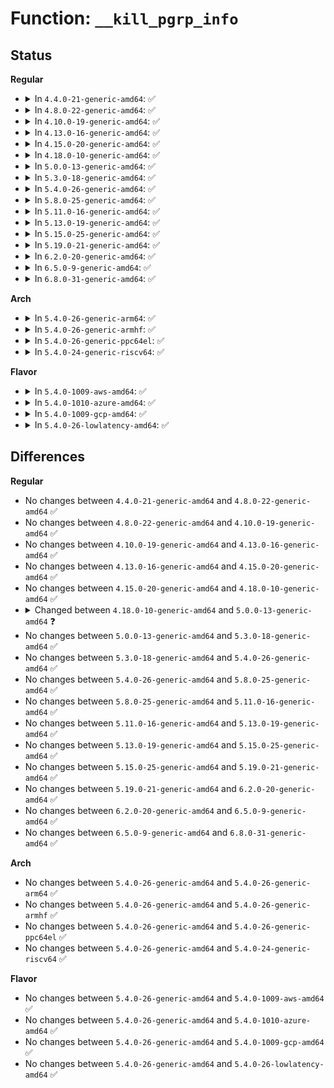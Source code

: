 # Function: <code>__kill_pgrp_info</code>

## Status
<b>Regular</b>
<ul>
<li>
<details>
<summary>In <code>4.4.0-21-generic-amd64</code>: ✅</summary>

```c
int __kill_pgrp_info(int sig, struct siginfo * info, struct pid * pgrp)
```

```json
{
  "name": "__kill_pgrp_info",
  "collision_type": "Unique Global",
  "inline_type": "No",
  "funcs": [
    {
      "addr": 18446744071579432864,
      "name": "__kill_pgrp_info",
      "external": true,
      "loc": "kernel/signal.c:1273",
      "file": "kernel/signal.c",
      "inline": "seen, unknown",
      "caller_inline": [],
      "caller_func": [
        "kernel/exit.c:kill_orphaned_pgrp",
        "kernel/exit.c:kill_orphaned_pgrp",
        "kernel/signal.c:kill_pgrp",
        "kernel/signal.c:SYSC_kill"
      ]
    }
  ],
  "symbols": [
    {
      "addr": 18446744071579432864,
      "name": "__kill_pgrp_info",
      "section": ".text",
      "bind": "STB_GLOBAL",
      "size": 127
    }
  ]
}
```
</details>
</li>
<li>
<details>
<summary>In <code>4.8.0-22-generic-amd64</code>: ✅</summary>

```c
int __kill_pgrp_info(int sig, struct siginfo * info, struct pid * pgrp)
```

```json
{
  "name": "__kill_pgrp_info",
  "collision_type": "Unique Global",
  "inline_type": "No",
  "funcs": [
    {
      "addr": 18446744071579445280,
      "name": "__kill_pgrp_info",
      "external": true,
      "loc": "kernel/signal.c:1273",
      "file": "kernel/signal.c",
      "inline": "seen, unknown",
      "caller_inline": [],
      "caller_func": [
        "kernel/exit.c:kill_orphaned_pgrp",
        "kernel/exit.c:kill_orphaned_pgrp",
        "kernel/signal.c:SYSC_kill",
        "kernel/signal.c:kill_pgrp"
      ]
    }
  ],
  "symbols": [
    {
      "addr": 18446744071579445280,
      "name": "__kill_pgrp_info",
      "section": ".text",
      "bind": "STB_GLOBAL",
      "size": 125
    }
  ]
}
```
</details>
</li>
<li>
<details>
<summary>In <code>4.10.0-19-generic-amd64</code>: ✅</summary>

```c
int __kill_pgrp_info(int sig, struct siginfo * info, struct pid * pgrp)
```

```json
{
  "name": "__kill_pgrp_info",
  "collision_type": "Unique Global",
  "inline_type": "No",
  "funcs": [
    {
      "addr": 18446744071579465648,
      "name": "__kill_pgrp_info",
      "external": true,
      "loc": "kernel/signal.c:1279",
      "file": "kernel/signal.c",
      "inline": "seen, unknown",
      "caller_inline": [],
      "caller_func": [
        "kernel/exit.c:kill_orphaned_pgrp",
        "kernel/exit.c:kill_orphaned_pgrp",
        "kernel/signal.c:SYSC_kill",
        "kernel/signal.c:kill_pgrp"
      ]
    }
  ],
  "symbols": [
    {
      "addr": 18446744071579465648,
      "name": "__kill_pgrp_info",
      "section": ".text",
      "bind": "STB_GLOBAL",
      "size": 125
    }
  ]
}
```
</details>
</li>
<li>
<details>
<summary>In <code>4.13.0-16-generic-amd64</code>: ✅</summary>

```c
int __kill_pgrp_info(int sig, struct siginfo * info, struct pid * pgrp)
```

```json
{
  "name": "__kill_pgrp_info",
  "collision_type": "Unique Global",
  "inline_type": "No",
  "funcs": [
    {
      "addr": 18446744071579454160,
      "name": "__kill_pgrp_info",
      "external": true,
      "loc": "kernel/signal.c:1297",
      "file": "kernel/signal.c",
      "inline": "seen, unknown",
      "caller_inline": [],
      "caller_func": [
        "kernel/exit.c:kill_orphaned_pgrp",
        "kernel/exit.c:kill_orphaned_pgrp",
        "kernel/signal.c:SYSC_kill",
        "kernel/signal.c:kill_pgrp"
      ]
    }
  ],
  "symbols": [
    {
      "addr": 18446744071579454160,
      "name": "__kill_pgrp_info",
      "section": ".text",
      "bind": "STB_GLOBAL",
      "size": 132
    }
  ]
}
```
</details>
</li>
<li>
<details>
<summary>In <code>4.15.0-20-generic-amd64</code>: ✅</summary>

```c
int __kill_pgrp_info(int sig, struct siginfo * info, struct pid * pgrp)
```

```json
{
  "name": "__kill_pgrp_info",
  "collision_type": "Unique Global",
  "inline_type": "No",
  "funcs": [
    {
      "addr": 18446744071579482480,
      "name": "__kill_pgrp_info",
      "external": true,
      "loc": "kernel/signal.c:1298",
      "file": "kernel/signal.c",
      "inline": "seen, unknown",
      "caller_inline": [],
      "caller_func": [
        "kernel/exit.c:kill_orphaned_pgrp",
        "kernel/exit.c:kill_orphaned_pgrp",
        "kernel/signal.c:SYSC_kill",
        "kernel/signal.c:kill_pgrp"
      ]
    }
  ],
  "symbols": [
    {
      "addr": 18446744071579482480,
      "name": "__kill_pgrp_info",
      "section": ".text",
      "bind": "STB_GLOBAL",
      "size": 132
    }
  ]
}
```
</details>
</li>
<li>
<details>
<summary>In <code>4.18.0-10-generic-amd64</code>: ✅</summary>

```c
int __kill_pgrp_info(int sig, struct siginfo * info, struct pid * pgrp)
```

```json
{
  "name": "__kill_pgrp_info",
  "collision_type": "Unique Global",
  "inline_type": "No",
  "funcs": [
    {
      "addr": 18446744071579498960,
      "name": "__kill_pgrp_info",
      "external": true,
      "loc": "kernel/signal.c:1296",
      "file": "kernel/signal.c",
      "inline": "seen, unknown",
      "caller_inline": [],
      "caller_func": [
        "kernel/exit.c:kill_orphaned_pgrp",
        "kernel/exit.c:kill_orphaned_pgrp",
        "kernel/signal.c:__do_sys_kill",
        "kernel/signal.c:kill_pgrp"
      ]
    }
  ],
  "symbols": [
    {
      "addr": 18446744071579498960,
      "name": "__kill_pgrp_info",
      "section": ".text",
      "bind": "STB_GLOBAL",
      "size": 131
    }
  ]
}
```
</details>
</li>
<li>
<details>
<summary>In <code>5.0.0-13-generic-amd64</code>: ✅</summary>

```c
int __kill_pgrp_info(int sig, struct kernel_siginfo * info, struct pid * pgrp)
```

```json
{
  "name": "__kill_pgrp_info",
  "collision_type": "Unique Global",
  "inline_type": "No",
  "funcs": [
    {
      "addr": 18446744071579532416,
      "name": "__kill_pgrp_info",
      "external": true,
      "loc": "kernel/signal.c:1380",
      "file": "kernel/signal.c",
      "inline": "seen, unknown",
      "caller_inline": [],
      "caller_func": [
        "kernel/exit.c:kill_orphaned_pgrp",
        "kernel/exit.c:kill_orphaned_pgrp",
        "kernel/signal.c:kill_pgrp",
        "kernel/signal.c:kill_something_info"
      ]
    }
  ],
  "symbols": [
    {
      "addr": 18446744071579532416,
      "name": "__kill_pgrp_info",
      "section": ".text",
      "bind": "STB_GLOBAL",
      "size": 136
    }
  ]
}
```
</details>
</li>
<li>
<details>
<summary>In <code>5.3.0-18-generic-amd64</code>: ✅</summary>

```c
int __kill_pgrp_info(int sig, struct kernel_siginfo * info, struct pid * pgrp)
```

```json
{
  "name": "__kill_pgrp_info",
  "collision_type": "Unique Global",
  "inline_type": "No",
  "funcs": [
    {
      "addr": 18446744071579555824,
      "name": "__kill_pgrp_info",
      "external": true,
      "loc": "kernel/signal.c:1418",
      "file": "kernel/signal.c",
      "inline": "seen, unknown",
      "caller_inline": [],
      "caller_func": [
        "kernel/exit.c:kill_orphaned_pgrp",
        "kernel/exit.c:kill_orphaned_pgrp",
        "kernel/signal.c:kill_pgrp",
        "kernel/signal.c:kill_something_info"
      ]
    }
  ],
  "symbols": [
    {
      "addr": 18446744071579555824,
      "name": "__kill_pgrp_info",
      "section": ".text",
      "bind": "STB_GLOBAL",
      "size": 136
    }
  ]
}
```
</details>
</li>
<li>
<details>
<summary>In <code>5.4.0-26-generic-amd64</code>: ✅</summary>

```c
int __kill_pgrp_info(int sig, struct kernel_siginfo * info, struct pid * pgrp)
```

```json
{
  "name": "__kill_pgrp_info",
  "collision_type": "Unique Global",
  "inline_type": "No",
  "funcs": [
    {
      "addr": 18446744071579581968,
      "name": "__kill_pgrp_info",
      "external": true,
      "loc": "kernel/signal.c:1423",
      "file": "kernel/signal.c",
      "inline": "seen, unknown",
      "caller_inline": [],
      "caller_func": [
        "kernel/exit.c:kill_orphaned_pgrp",
        "kernel/exit.c:kill_orphaned_pgrp",
        "kernel/signal.c:kill_pgrp",
        "kernel/signal.c:kill_something_info"
      ]
    }
  ],
  "symbols": [
    {
      "addr": 18446744071579581968,
      "name": "__kill_pgrp_info",
      "section": ".text",
      "bind": "STB_GLOBAL",
      "size": 136
    }
  ]
}
```
</details>
</li>
<li>
<details>
<summary>In <code>5.8.0-25-generic-amd64</code>: ✅</summary>

```c
int __kill_pgrp_info(int sig, struct kernel_siginfo * info, struct pid * pgrp)
```

```json
{
  "name": "__kill_pgrp_info",
  "collision_type": "Unique Global",
  "inline_type": "No",
  "funcs": [
    {
      "addr": 18446744071579619168,
      "name": "__kill_pgrp_info",
      "external": true,
      "loc": "kernel/signal.c:1423",
      "file": "kernel/signal.c",
      "inline": "seen, unknown",
      "caller_inline": [],
      "caller_func": [
        "kernel/exit.c:kill_orphaned_pgrp",
        "kernel/exit.c:kill_orphaned_pgrp",
        "kernel/signal.c:kill_pgrp",
        "kernel/signal.c:kill_something_info"
      ]
    }
  ],
  "symbols": [
    {
      "addr": 18446744071579619168,
      "name": "__kill_pgrp_info",
      "section": ".text",
      "bind": "STB_GLOBAL",
      "size": 192
    }
  ]
}
```
</details>
</li>
<li>
<details>
<summary>In <code>5.11.0-16-generic-amd64</code>: ✅</summary>

```c
int __kill_pgrp_info(int sig, struct kernel_siginfo * info, struct pid * pgrp)
```

```json
{
  "name": "__kill_pgrp_info",
  "collision_type": "Unique Global",
  "inline_type": "No",
  "funcs": [
    {
      "addr": 18446744071579599488,
      "name": "__kill_pgrp_info",
      "external": true,
      "loc": "kernel/signal.c:1424",
      "file": "kernel/signal.c",
      "inline": "seen, unknown",
      "caller_inline": [],
      "caller_func": [
        "kernel/exit.c:kill_orphaned_pgrp",
        "kernel/exit.c:kill_orphaned_pgrp",
        "kernel/signal.c:kill_pgrp",
        "kernel/signal.c:kill_something_info"
      ]
    }
  ],
  "symbols": [
    {
      "addr": 18446744071579599488,
      "name": "__kill_pgrp_info",
      "section": ".text",
      "bind": "STB_GLOBAL",
      "size": 205
    }
  ]
}
```
</details>
</li>
<li>
<details>
<summary>In <code>5.13.0-19-generic-amd64</code>: ✅</summary>

```c
int __kill_pgrp_info(int sig, struct kernel_siginfo * info, struct pid * pgrp)
```

```json
{
  "name": "__kill_pgrp_info",
  "collision_type": "Unique Global",
  "inline_type": "No",
  "funcs": [
    {
      "addr": 18446744071579604992,
      "name": "__kill_pgrp_info",
      "external": true,
      "loc": "kernel/signal.c:1426",
      "file": "kernel/signal.c",
      "inline": "seen, unknown",
      "caller_inline": [],
      "caller_func": [
        "kernel/exit.c:kill_orphaned_pgrp",
        "kernel/exit.c:kill_orphaned_pgrp",
        "kernel/signal.c:kill_pgrp",
        "kernel/signal.c:kill_something_info"
      ]
    }
  ],
  "symbols": [
    {
      "addr": 18446744071579604992,
      "name": "__kill_pgrp_info",
      "section": ".text",
      "bind": "STB_GLOBAL",
      "size": 204
    }
  ]
}
```
</details>
</li>
<li>
<details>
<summary>In <code>5.15.0-25-generic-amd64</code>: ✅</summary>

```c
int __kill_pgrp_info(int sig, struct kernel_siginfo * info, struct pid * pgrp)
```

```json
{
  "name": "__kill_pgrp_info",
  "collision_type": "Unique Global",
  "inline_type": "No",
  "funcs": [
    {
      "addr": 18446744071579680272,
      "name": "__kill_pgrp_info",
      "external": true,
      "loc": "kernel/signal.c:1452",
      "file": "kernel/signal.c",
      "inline": "seen, unknown",
      "caller_inline": [],
      "caller_func": [
        "kernel/exit.c:kill_orphaned_pgrp",
        "kernel/exit.c:kill_orphaned_pgrp",
        "kernel/signal.c:kill_pgrp",
        "kernel/signal.c:kill_something_info"
      ]
    }
  ],
  "symbols": [
    {
      "addr": 18446744071579680272,
      "name": "__kill_pgrp_info",
      "section": ".text",
      "bind": "STB_GLOBAL",
      "size": 204
    }
  ]
}
```
</details>
</li>
<li>
<details>
<summary>In <code>5.19.0-21-generic-amd64</code>: ✅</summary>

```c
int __kill_pgrp_info(int sig, struct kernel_siginfo * info, struct pid * pgrp)
```

```json
{
  "name": "__kill_pgrp_info",
  "collision_type": "Unique Global",
  "inline_type": "No",
  "funcs": [
    {
      "addr": 18446744071579774688,
      "name": "__kill_pgrp_info",
      "external": true,
      "loc": "kernel/signal.c:1453",
      "file": "kernel/signal.c",
      "inline": "seen, unknown",
      "caller_inline": [],
      "caller_func": [
        "kernel/exit.c:kill_orphaned_pgrp",
        "kernel/exit.c:kill_orphaned_pgrp",
        "kernel/signal.c:kill_pgrp",
        "kernel/signal.c:kill_something_info"
      ]
    }
  ],
  "symbols": [
    {
      "addr": 18446744071579774688,
      "name": "__kill_pgrp_info",
      "section": ".text",
      "bind": "STB_GLOBAL",
      "size": 216
    }
  ]
}
```
</details>
</li>
<li>
<details>
<summary>In <code>6.2.0-20-generic-amd64</code>: ✅</summary>

```c
int __kill_pgrp_info(int sig, struct kernel_siginfo * info, struct pid * pgrp)
```

```json
{
  "name": "__kill_pgrp_info",
  "collision_type": "Unique Global",
  "inline_type": "No",
  "funcs": [
    {
      "addr": 18446744071579907024,
      "name": "__kill_pgrp_info",
      "external": true,
      "loc": "kernel/signal.c:1454",
      "file": "kernel/signal.c",
      "inline": "seen, unknown",
      "caller_inline": [],
      "caller_func": [
        "kernel/exit.c:kill_orphaned_pgrp",
        "kernel/exit.c:kill_orphaned_pgrp",
        "kernel/signal.c:kill_pgrp",
        "kernel/signal.c:kill_something_info"
      ]
    }
  ],
  "symbols": [
    {
      "addr": 18446744071579907024,
      "name": "__kill_pgrp_info",
      "section": ".text",
      "bind": "STB_GLOBAL",
      "size": 216
    }
  ]
}
```
</details>
</li>
<li>
<details>
<summary>In <code>6.5.0-9-generic-amd64</code>: ✅</summary>

```c
int __kill_pgrp_info(int sig, struct kernel_siginfo * info, struct pid * pgrp)
```

```json
{
  "name": "__kill_pgrp_info",
  "collision_type": "Unique Global",
  "inline_type": "No",
  "funcs": [
    {
      "addr": 18446744071579956752,
      "name": "__kill_pgrp_info",
      "external": true,
      "loc": "kernel/signal.c:1460",
      "file": "kernel/signal.c",
      "inline": "seen, unknown",
      "caller_inline": [],
      "caller_func": [
        "kernel/exit.c:kill_orphaned_pgrp",
        "kernel/exit.c:kill_orphaned_pgrp",
        "kernel/signal.c:kill_pgrp",
        "kernel/signal.c:kill_something_info"
      ]
    }
  ],
  "symbols": [
    {
      "addr": 18446744071579956752,
      "name": "__kill_pgrp_info",
      "section": ".text",
      "bind": "STB_GLOBAL",
      "size": 220
    }
  ]
}
```
</details>
</li>
<li>
<details>
<summary>In <code>6.8.0-31-generic-amd64</code>: ✅</summary>

```c
int __kill_pgrp_info(int sig, struct kernel_siginfo * info, struct pid * pgrp)
```

```json
{
  "name": "__kill_pgrp_info",
  "collision_type": "Unique Global",
  "inline_type": "No",
  "funcs": [
    {
      "addr": 18446744071579996048,
      "name": "__kill_pgrp_info",
      "external": true,
      "loc": "kernel/signal.c:1461",
      "file": "kernel/signal.c",
      "inline": "seen, unknown",
      "caller_inline": [],
      "caller_func": [
        "kernel/exit.c:kill_orphaned_pgrp",
        "kernel/exit.c:kill_orphaned_pgrp",
        "kernel/signal.c:kill_pgrp",
        "kernel/signal.c:kill_something_info"
      ]
    }
  ],
  "symbols": [
    {
      "addr": 18446744071579996048,
      "name": "__kill_pgrp_info",
      "section": ".text",
      "bind": "STB_GLOBAL",
      "size": 193
    }
  ]
}
```
</details>
</li>
</ul>
<b>Arch</b>
<ul>
<li>
<details>
<summary>In <code>5.4.0-26-generic-arm64</code>: ✅</summary>

```c
int __kill_pgrp_info(int sig, struct kernel_siginfo * info, struct pid * pgrp)
```

```json
{
  "name": "__kill_pgrp_info",
  "collision_type": "Unique Global",
  "inline_type": "No",
  "funcs": [
    {
      "addr": 18446603336490745440,
      "name": "__kill_pgrp_info",
      "external": true,
      "loc": "kernel/signal.c:1423",
      "file": "kernel/signal.c",
      "inline": "seen, unknown",
      "caller_inline": [],
      "caller_func": [
        "kernel/exit.c:kill_orphaned_pgrp",
        "kernel/exit.c:kill_orphaned_pgrp",
        "kernel/signal.c:__arm64_sys_kill",
        "kernel/signal.c:kill_pgrp"
      ]
    }
  ],
  "symbols": [
    {
      "addr": 18446603336490745440,
      "name": "__kill_pgrp_info",
      "section": ".text",
      "bind": "STB_GLOBAL",
      "size": 144
    }
  ]
}
```
</details>
</li>
<li>
<details>
<summary>In <code>5.4.0-26-generic-armhf</code>: ✅</summary>

```c
int __kill_pgrp_info(int sig, struct kernel_siginfo * info, struct pid * pgrp)
```

```json
{
  "name": "__kill_pgrp_info",
  "collision_type": "Unique Global",
  "inline_type": "No",
  "funcs": [
    {
      "addr": 3224796192,
      "name": "__kill_pgrp_info",
      "external": true,
      "loc": "kernel/signal.c:1423",
      "file": "kernel/signal.c",
      "inline": "seen, unknown",
      "caller_inline": [],
      "caller_func": [
        "kernel/exit.c:kill_orphaned_pgrp",
        "kernel/exit.c:kill_orphaned_pgrp",
        "kernel/signal.c:__se_sys_kill",
        "kernel/signal.c:kill_pgrp"
      ]
    }
  ],
  "symbols": [
    {
      "addr": 3224796192,
      "name": "__kill_pgrp_info",
      "section": ".text",
      "bind": "STB_GLOBAL",
      "size": 144
    }
  ]
}
```
</details>
</li>
<li>
<details>
<summary>In <code>5.4.0-26-generic-ppc64el</code>: ✅</summary>

```c
int __kill_pgrp_info(int sig, struct kernel_siginfo * info, struct pid * pgrp)
```

```json
{
  "name": "__kill_pgrp_info",
  "collision_type": "Unique Global",
  "inline_type": "No",
  "funcs": [
    {
      "addr": 13835058055283570016,
      "name": "__kill_pgrp_info",
      "external": true,
      "loc": "kernel/signal.c:1423",
      "file": "kernel/signal.c",
      "inline": "seen, unknown",
      "caller_inline": [],
      "caller_func": [
        "kernel/exit.c:kill_orphaned_pgrp",
        "kernel/exit.c:kill_orphaned_pgrp",
        "kernel/signal.c:__se_sys_kill",
        "kernel/signal.c:kill_pgrp"
      ]
    }
  ],
  "symbols": [
    {
      "addr": 13835058055283570016,
      "name": "__kill_pgrp_info",
      "section": ".text",
      "bind": "STB_GLOBAL",
      "size": 220
    }
  ]
}
```
</details>
</li>
<li>
<details>
<summary>In <code>5.4.0-24-generic-riscv64</code>: ✅</summary>

```c
int __kill_pgrp_info(int sig, struct kernel_siginfo * info, struct pid * pgrp)
```

```json
{
  "name": "__kill_pgrp_info",
  "collision_type": "Unique Global",
  "inline_type": "No",
  "funcs": [
    {
      "addr": 18446743936271450506,
      "name": "__kill_pgrp_info",
      "external": true,
      "loc": "kernel/signal.c:1423",
      "file": "kernel/signal.c",
      "inline": "seen, unknown",
      "caller_inline": [],
      "caller_func": [
        "kernel/exit.c:kill_orphaned_pgrp",
        "kernel/exit.c:kill_orphaned_pgrp",
        "kernel/signal.c:__se_sys_kill",
        "kernel/signal.c:kill_pgrp"
      ]
    }
  ],
  "symbols": [
    {
      "addr": 18446743936271450506,
      "name": "__kill_pgrp_info",
      "section": ".text",
      "bind": "STB_GLOBAL",
      "size": 122
    }
  ]
}
```
</details>
</li>
</ul>
<b>Flavor</b>
<ul>
<li>
<details>
<summary>In <code>5.4.0-1009-aws-amd64</code>: ✅</summary>

```c
int __kill_pgrp_info(int sig, struct kernel_siginfo * info, struct pid * pgrp)
```

```json
{
  "name": "__kill_pgrp_info",
  "collision_type": "Unique Global",
  "inline_type": "No",
  "funcs": [
    {
      "addr": 18446744071579558272,
      "name": "__kill_pgrp_info",
      "external": true,
      "loc": "kernel/signal.c:1423",
      "file": "kernel/signal.c",
      "inline": "seen, unknown",
      "caller_inline": [],
      "caller_func": [
        "kernel/exit.c:kill_orphaned_pgrp",
        "kernel/exit.c:kill_orphaned_pgrp",
        "kernel/signal.c:kill_pgrp",
        "kernel/signal.c:kill_something_info"
      ]
    }
  ],
  "symbols": [
    {
      "addr": 18446744071579558272,
      "name": "__kill_pgrp_info",
      "section": ".text",
      "bind": "STB_GLOBAL",
      "size": 136
    }
  ]
}
```
</details>
</li>
<li>
<details>
<summary>In <code>5.4.0-1010-azure-amd64</code>: ✅</summary>

```c
int __kill_pgrp_info(int sig, struct kernel_siginfo * info, struct pid * pgrp)
```

```json
{
  "name": "__kill_pgrp_info",
  "collision_type": "Unique Global",
  "inline_type": "No",
  "funcs": [
    {
      "addr": 18446744071579486928,
      "name": "__kill_pgrp_info",
      "external": true,
      "loc": "kernel/signal.c:1423",
      "file": "kernel/signal.c",
      "inline": "seen, unknown",
      "caller_inline": [],
      "caller_func": [
        "kernel/exit.c:kill_orphaned_pgrp",
        "kernel/exit.c:kill_orphaned_pgrp",
        "kernel/signal.c:kill_pgrp",
        "kernel/signal.c:kill_something_info"
      ]
    }
  ],
  "symbols": [
    {
      "addr": 18446744071579486928,
      "name": "__kill_pgrp_info",
      "section": ".text",
      "bind": "STB_GLOBAL",
      "size": 136
    }
  ]
}
```
</details>
</li>
<li>
<details>
<summary>In <code>5.4.0-1009-gcp-amd64</code>: ✅</summary>

```c
int __kill_pgrp_info(int sig, struct kernel_siginfo * info, struct pid * pgrp)
```

```json
{
  "name": "__kill_pgrp_info",
  "collision_type": "Unique Global",
  "inline_type": "No",
  "funcs": [
    {
      "addr": 18446744071579555552,
      "name": "__kill_pgrp_info",
      "external": true,
      "loc": "kernel/signal.c:1423",
      "file": "kernel/signal.c",
      "inline": "seen, unknown",
      "caller_inline": [],
      "caller_func": [
        "kernel/exit.c:kill_orphaned_pgrp",
        "kernel/exit.c:kill_orphaned_pgrp",
        "kernel/signal.c:kill_pgrp",
        "kernel/signal.c:kill_something_info"
      ]
    }
  ],
  "symbols": [
    {
      "addr": 18446744071579555552,
      "name": "__kill_pgrp_info",
      "section": ".text",
      "bind": "STB_GLOBAL",
      "size": 136
    }
  ]
}
```
</details>
</li>
<li>
<details>
<summary>In <code>5.4.0-26-lowlatency-amd64</code>: ✅</summary>

```c
int __kill_pgrp_info(int sig, struct kernel_siginfo * info, struct pid * pgrp)
```

```json
{
  "name": "__kill_pgrp_info",
  "collision_type": "Unique Global",
  "inline_type": "No",
  "funcs": [
    {
      "addr": 18446744071579588848,
      "name": "__kill_pgrp_info",
      "external": true,
      "loc": "kernel/signal.c:1423",
      "file": "kernel/signal.c",
      "inline": "seen, unknown",
      "caller_inline": [],
      "caller_func": [
        "kernel/exit.c:kill_orphaned_pgrp",
        "kernel/exit.c:kill_orphaned_pgrp",
        "kernel/signal.c:kill_pgrp",
        "kernel/signal.c:kill_something_info"
      ]
    }
  ],
  "symbols": [
    {
      "addr": 18446744071579588848,
      "name": "__kill_pgrp_info",
      "section": ".text",
      "bind": "STB_GLOBAL",
      "size": 136
    }
  ]
}
```
</details>
</li>
</ul>

## Differences
<b>Regular</b>
<ul>
<li>
No changes between <code>4.4.0-21-generic-amd64</code> and <code>4.8.0-22-generic-amd64</code> ✅
</li>
<li>
No changes between <code>4.8.0-22-generic-amd64</code> and <code>4.10.0-19-generic-amd64</code> ✅
</li>
<li>
No changes between <code>4.10.0-19-generic-amd64</code> and <code>4.13.0-16-generic-amd64</code> ✅
</li>
<li>
No changes between <code>4.13.0-16-generic-amd64</code> and <code>4.15.0-20-generic-amd64</code> ✅
</li>
<li>
No changes between <code>4.15.0-20-generic-amd64</code> and <code>4.18.0-10-generic-amd64</code> ✅
</li>
<li>
<details>
<summary>Changed between <code>4.18.0-10-generic-amd64</code> and <code>5.0.0-13-generic-amd64</code> ❓</summary>
<ul>
<li>
<b>Param type changed. </b>
<code>struct siginfo * info</code> ➡️ <code>struct kernel_siginfo * info</code>
</li>
</ul>
</details>
</li>
<li>
No changes between <code>5.0.0-13-generic-amd64</code> and <code>5.3.0-18-generic-amd64</code> ✅
</li>
<li>
No changes between <code>5.3.0-18-generic-amd64</code> and <code>5.4.0-26-generic-amd64</code> ✅
</li>
<li>
No changes between <code>5.4.0-26-generic-amd64</code> and <code>5.8.0-25-generic-amd64</code> ✅
</li>
<li>
No changes between <code>5.8.0-25-generic-amd64</code> and <code>5.11.0-16-generic-amd64</code> ✅
</li>
<li>
No changes between <code>5.11.0-16-generic-amd64</code> and <code>5.13.0-19-generic-amd64</code> ✅
</li>
<li>
No changes between <code>5.13.0-19-generic-amd64</code> and <code>5.15.0-25-generic-amd64</code> ✅
</li>
<li>
No changes between <code>5.15.0-25-generic-amd64</code> and <code>5.19.0-21-generic-amd64</code> ✅
</li>
<li>
No changes between <code>5.19.0-21-generic-amd64</code> and <code>6.2.0-20-generic-amd64</code> ✅
</li>
<li>
No changes between <code>6.2.0-20-generic-amd64</code> and <code>6.5.0-9-generic-amd64</code> ✅
</li>
<li>
No changes between <code>6.5.0-9-generic-amd64</code> and <code>6.8.0-31-generic-amd64</code> ✅
</li>
</ul>
<b>Arch</b>
<ul>
<li>
No changes between <code>5.4.0-26-generic-amd64</code> and <code>5.4.0-26-generic-arm64</code> ✅
</li>
<li>
No changes between <code>5.4.0-26-generic-amd64</code> and <code>5.4.0-26-generic-armhf</code> ✅
</li>
<li>
No changes between <code>5.4.0-26-generic-amd64</code> and <code>5.4.0-26-generic-ppc64el</code> ✅
</li>
<li>
No changes between <code>5.4.0-26-generic-amd64</code> and <code>5.4.0-24-generic-riscv64</code> ✅
</li>
</ul>
<b>Flavor</b>
<ul>
<li>
No changes between <code>5.4.0-26-generic-amd64</code> and <code>5.4.0-1009-aws-amd64</code> ✅
</li>
<li>
No changes between <code>5.4.0-26-generic-amd64</code> and <code>5.4.0-1010-azure-amd64</code> ✅
</li>
<li>
No changes between <code>5.4.0-26-generic-amd64</code> and <code>5.4.0-1009-gcp-amd64</code> ✅
</li>
<li>
No changes between <code>5.4.0-26-generic-amd64</code> and <code>5.4.0-26-lowlatency-amd64</code> ✅
</li>
</ul>
